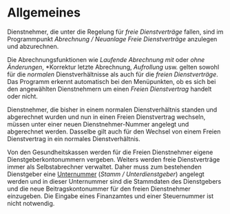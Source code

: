 # Allgemeines

Dienstnehmer, die unter die Regelung für *freie Dienstverträge* fallen, sind im Programmpunkt *Abrechnung / Neuanlage Freie Dienstverträge* anzulegen und abzurechnen.

Die Abrechnungsfunktionen wie *Laufende Abrechnung mit* oder *ohne Änderungen*, *Korrektur letzte Abrechnung, *Aufrollung* usw. gelten sowohl für die *normalen* Dienstverhältnisse als auch für die *freien Dienstverträge*. Das Programm erkennt automatisch bei den Menüpunkten, ob es sich bei den angewählten Dienstnehmern um einen *Freien Dienstvertrag* handelt oder nicht.

Dienstnehmer, die bisher in einem normalen Dienstverhältnis standen und abgerechnet wurden und nun in einen Freien Dienstvertrag wechseln, müssen unter einer neuen Dienstnehmer-Nummer angelegt und abgerechnet werden. Dasselbe gilt auch für den Wechsel von einem Freien Dienstvertrag in ein normales Dienstverhältnis.

Von den Gesundheitskassen werden für die Freien Dienstnehmer eigene Dienstgeberkontonummern vergeben. Weiters werden freie Dienstverträge immer als Selbstabrechner verwaltet. Daher muss zum bestehenden Dienstgeber eine [Unternummer](../Klientenstammdaten/Unterdienstgeber.md) (*Stamm / Unterdienstgeber*) angelegt werden und in dieser Unternummer sind die Stammdaten des Dienstgebers und die neue Beitragskontonummer für den freien Dienstnehmer einzugeben. Die Eingabe eines Finanzamtes und einer Steuernummer ist nicht notwendig.